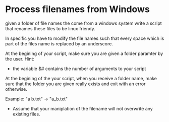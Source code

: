 # Process filenames from Windows

given a folder of file names the come from a windows
system write a script that renames these files to be
linux friendy.

In specific you have to modify the file names such that every space which is
part of the files name is replaced by an underscore.

At the begining of your script, make sure you are given a folder paramter
by the user.
Hint:
* the variable $# contains the number of arguments to your script

At the begining of the your script, when you receive a folder name, make sure
that the folder you are given really exists and exit with an error otherwise.

Example: "a b.txt" -> "a_b.txt"

* Assume that your maniplation of the filename will not overwrite any existing files.
